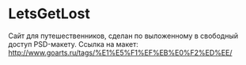 # LetsGetLost

Сайт для путешественников, сделан по выложенному в свободный доступ PSD-макету.
Ссылка на макет: http://www.goarts.ru/tags/%E1%E5%F1%EF%EB%E0%F2%ED%EE/
